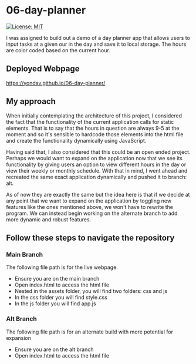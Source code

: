 # 06-day-planner

[![License: MIT](https://img.shields.io/badge/License-MIT-yellow.svg)](https://opensource.org/licenses/MIT)

I was assigned to build out a demo of a day planner app that allows users to input tasks at a given our in the day and save it to local storage. The hours are color coded based on the current hour.

## Deployed Webpage

https://yondav.github.io/06-day-planner/

<!-- screengrabs -->

## My approach

When initially contemplating the architecture of this project, I considered the fact that the functionality of the current application calls for static elements. That is to say that the hours in question are always 9-5 at the moment and so it's sensible to hardcode those elements into the html file and create the functionality dynamically using JavaScript.

Having said that, I also considered that this could be an open ended project. Perhaps we would want to expand on the application now that we see its functionality by giving users an option to view different hours in the day or view their weekly or monthly schedule. With that in mind, I went ahead and recreated the same exact application dynamically and pushed it to branch: alt.

As of now they are exactly the same but the idea here is that if we decide at any point that we want to expand on the application by toggling new features like the ones mentioned above, we won't have to rewrite the program. We can instead begin working on the alternate branch to add more dynamic and robust features.

## Follow these steps to navigate the repository

### Main Branch

The following file path is for the live webpage.

- Ensure you are on the main branch
- Open index.html to access the html file
- Nested in the assets folder, you will find two folders: css and js
- In the css folder you will find style.css
- In the js folder you will find app.js

### Alt Branch

The following file path is for an alternate build with more potential for expansion

- Ensure you are on the alt branch
- Open index.html to access the html file
